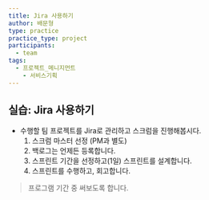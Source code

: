 ```yaml
---
title: Jira 사용하기
author: 배문형
type: practice
practice_type: project
participants:
  - team
tags:
  - 프로젝트_메니지먼트
	- 서비스기획
---
```


## 실습: Jira 사용하기

- 수행할 팀 프로젝트를 Jira로 관리하고 스크럼을 진행해봅시다.
	1. 스크럼 마스터 선정 (PM과 별도)
	2. 백로그는 언제든 등록합니다.
	3. 스프린트 기간을 선정하고(1일) 스프린트를 설계합니다.
	4. 스프린트를 수행하고, 회고합니다.

> 프로그램 기간 중 써보도록 합니다.
